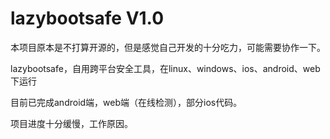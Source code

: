 # lazybootsafe V1.0

本项目原本是不打算开源的，但是感觉自己开发的十分吃力，可能需要协作一下。

lazybootsafe，自用跨平台安全工具，在linux、windows、ios、android、web下运行

目前已完成android端，web端（在线检测），部分ios代码。

项目进度十分缓慢，工作原因。
